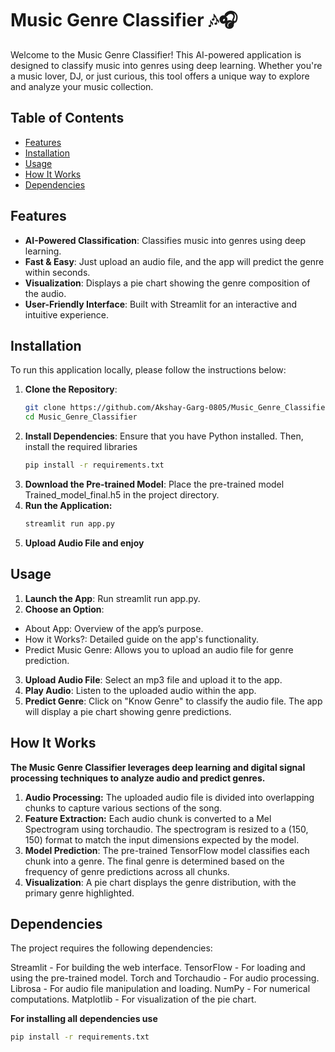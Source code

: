 # Music Genre Classifier 🎶🎧

Welcome to the Music Genre Classifier! This AI-powered application is designed to classify music into genres using deep learning. Whether you're a music lover, DJ, or just curious, this tool offers a unique way to explore and analyze your music collection.

## Table of Contents
- [Features](#features)
- [Installation](#installation)
- [Usage](#usage)
- [How It Works](#how-it-works)
- [Dependencies](#dependencies)

## Features
- **AI-Powered Classification**: Classifies music into genres using deep learning.
- **Fast & Easy**: Just upload an audio file, and the app will predict the genre within seconds.
- **Visualization**: Displays a pie chart showing the genre composition of the audio.
- **User-Friendly Interface**: Built with Streamlit for an interactive and intuitive experience.

## Installation

To run this application locally, please follow the instructions below:

1. **Clone the Repository**:
   ```bash
   git clone https://github.com/Akshay-Garg-0805/Music_Genre_Classifier.git
   cd Music_Genre_Classifier
2. **Install Dependencies**:
   Ensure that you have Python installed. Then, install the required libraries
   ```bash
   pip install -r requirements.txt
3. **Download the Pre-trained Model**: Place the pre-trained model Trained_model_final.h5 in the project directory.
4. **Run the Application:**
    ```bash
    streamlit run app.py
5. **Upload Audio File and enjoy**

## Usage
1. **Launch the App**: Run streamlit run app.py.
2. **Choose an Option**:
- About App: Overview of the app’s purpose.
- How it Works?: Detailed guide on the app's functionality.
- Predict Music Genre: Allows you to upload an audio file for genre prediction.
3. **Upload Audio File**: Select an mp3 file and upload it to the app.
4. **Play Audio**: Listen to the uploaded audio within the app.
5. **Predict Genre**: Click on "Know Genre" to classify the audio file. The app will display a pie chart showing genre predictions.

## How It Works
**The Music Genre Classifier leverages deep learning and digital signal processing techniques to analyze audio and predict genres.**

1. **Audio Processing:**
The uploaded audio file is divided into overlapping chunks to capture various sections of the song.
2. **Feature Extraction:**
Each audio chunk is converted to a Mel Spectrogram using torchaudio.
The spectrogram is resized to a (150, 150) format to match the input dimensions expected by the model.
3. **Model Prediction**:
The pre-trained TensorFlow model classifies each chunk into a genre.
The final genre is determined based on the frequency of genre predictions across all chunks.
4. **Visualization**:
A pie chart displays the genre distribution, with the primary genre highlighted.

## Dependencies
The project requires the following dependencies:

Streamlit - For building the web interface.
TensorFlow - For loading and using the pre-trained model.
Torch and Torchaudio - For audio processing.
Librosa - For audio file manipulation and loading.
NumPy - For numerical computations.
Matplotlib - For visualization of the pie chart.

**For installing all dependencies use**
```bash
pip install -r requirements.txt
